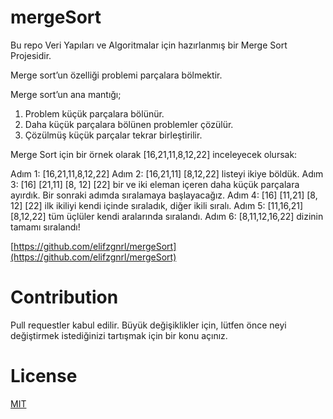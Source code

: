 # mergeSort
Bu repo Veri Yapıları ve Algoritmalar için hazırlanmış bir 
Merge Sort Projesidir.

Merge sort’un özelliği problemi parçalara bölmektir. 

Merge sort’un ana mantığı;
1. Problem küçük parçalara bölünür.
2. Daha küçük parçalara bölünen problemler çözülür.
3. Çözülmüş küçük parçalar tekrar birleştirilir.

Merge Sort için bir örnek olarak [16,21,11,8,12,22] inceleyecek olursak:

Adım 1: [16,21,11,8,12,22]
Adım 2: [16,21,11] [8,12,22] listeyi ikiye böldük.
Adım 3: [16] [21,11] [8, 12] [22] bir ve iki eleman içeren daha küçük parçalara ayırdık. Bir sonraki adımda sıralamaya başlayacağız.
Adım 4: [16] [11,21] [8, 12] [22] ilk ikiliyi kendi içinde sıraladık, diğer ikili sıralı.
Adım 5: [11,16,21] [8,12,22] tüm üçlüler kendi aralarında sıralandı.
Adım 6: [8,11,12,16,22] dizinin tamamı sıralandı!

[https://github.com/elifzgnrl/mergeSort](https://github.com/elifzgnrl/mergeSort)
  
# Contribution
Pull requestler kabul edilir. Büyük değişiklikler için, lütfen önce neyi değiştirmek istediğinizi tartışmak için bir konu açınız.

# License
[MIT](https://choosealicense.com/licenses/mit/)
